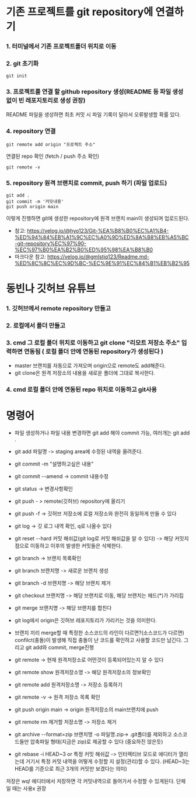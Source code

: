 기존 프로젝트를 git repository에 연결하기
======================================
### 1. 터미널에서 기존 프로젝트폴더 위치로 이동
### 2. git 초기화
```
git init
```
### 3. 프로젝트를 연결 할 github repository 생성(README 등 파일 생성 없이 빈 레포지토리로 생성 권장)

README 파일을 생성하면 최초 커밋 시 파일 기록이 달라서 오류발생할 확률 있다.

### 4. repository 연결
```
git remote add origin "프로젝트 주소"
```

연결된 repo 확인 (fetch / push 주소 확인)
```
git remote -v
```
### 5. repository 원격 브랜치로 commit, push 하기 (파일 업로드)
```
git add .
git commit -m '커밋내용'
git push origin main
```

이렇게 진행하면 git에 생성한 repository에 원격 브랜치 main이 생성되며 업로드된다.

* 참고: https://velog.io/@hyo123/Git-%EA%B8%B0%EC%A1%B4-%ED%94%84%EB%A1%9C%EC%A0%9D%ED%8A%B8%EB%A5%BC-git-repository%EC%97%90-%EC%97%B0%EA%B2%B0%ED%95%98%EA%B8%B0
* 마크다운 참고: https://velog.io/@gmlstjq123/Readme.md-%ED%8C%8C%EC%9D%BC-%EC%9E%91%EC%84%B1%EB%B2%95

동빈나 깃허브 유튜브
============================
### 1. 깃허브에서 remote repository 만들고
### 2. 로컬에서 폴더 만들고 
### 3. cmd 그 로컬 폴더 위치로 이동하고 git clone "리모트 저장소 주소" 입력하면 연동됨 ( 로컬 폴더 안에 연동된 repository가 생성된다 )
* master 브랜치를 자동으로 가져오며 origin으로 remote도 add해준다.
* git clone은 원격 저장소의 내용을 새로운 폴더에 그대로 복사한다.
### 4. cmd 로컬 폴더 안에 연동된 repo 위치로 이동하고 git사용
# 명령어
* 파일 생성하거나 파일 내용 변경하면 git add 해야 commit 가능,     여러개는 git add .
* git add 파일명 -> staging area에  수정된 내역을 올려준다.
* git commit -m  "설명하고싶은 내용"
* git commit --amend  ->  commit 내용수정
* git status ->  변경사항확인 
* git push - > remote(깃허브) repository에 올리기
* git push -f -> 깃허브 저장소에 로컬 저장소와 완전히 동일하게 만들 수 있다
* git log  -> 깃 로그 내역 확인,   q로 나올수 있다
* git reset --hard 커밋 해쉬값(git log로 커밋 해쉬값을 알 수 있다) -> 해당 커밋지점으로 이동하고 이후의 발생한 커밋들은 삭제한다.

* git branch -> 브랜치 목록확인
* git branch 브랜치명 -> 새로운 브랜치 생성
* git branch -d 브랜치명 -> 해당 브랜치 제거
* git checkout 브랜치명 -> 해당 브랜치로 이동, 해당 브랜치는 헤드(*)가 가리킴
* git merge 브랜치명 -> 해당 브랜치를 합친다

* git log에서 origin은 깃허브 레포지토리가 가리키는 것을 의미한다.
* 브랜치 끼리 merge할 때 특정한 소스코드의 라인이 다르면?(소스코드가 다르면) confilct(충돌)이 발생해 직접 충돌이 난 코드를 확인하고 사용할 코드만 남긴다. 그리고 git add와 commit, merge진행

* git remote -> 현재 원격저장소로 어떤것이 등록되어있는지 알 수 있다
* git remote show 원격저장소명 -> 해당 원격저장소의 정보확인
* git remote add 원격저장소명 -> 저장소 등록하기
* git remote -v -> 원격 저장소 목록 확인
* git push origin main -> origin 원격저장소의 main브랜치에 push
* git remote rm 제거할 저장소명 -> 저장소 제거

* git archive --format=zip 브랜치명 -o 파일명.zip-> .git폴더를 제외하고 소스코드들만 압축파일 형태(지금은 zip)로 제공할 수 있다     (중요하진 않은듯)

* git rebase -i HEAD~3 or 특정 커밋 해쉬값 -> 인터렉티브 모드로 에디터가 열리는데 거기서 특정 커밋 내역을 어떻게 수정할 지 설정(관리)할 수 있다. (HEAD~3는 HEAD를 기준으로 최근 3개의 커밋만 보겠다는 의미)

저장은 wq! 에디터에서 저장하면 각 커밋내역으로 들어가서 수정할 수 있게된다. 단체일 때는 사용x 권장
